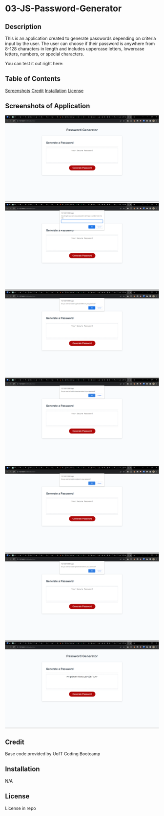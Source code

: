 # 03-JS-Password-Generator

## Description

This is an application created to generate passwords depending on criteria input by the user. The user can choose if their password is anywhere from 8-128 characters in length and includes uppercase letters, lowercase letters, numbers, or special characters.

You can test it out right here: 

## Table of Contents
[Screenshots](#screenshots-of-application)
[Credit](#credit)
[Installation](#installation)
[License](#license)

## Screenshots of Application
![Alt text](images/passgen1.png)
![Alt text](images/passgen2.png)
![Alt text](images/passgen3.png)
![Alt text](images/passgen4.png)
![Alt text](images/passgen5.png)
![Alt text](images/passgen6.png)
![Alt text](images/passgen7.png)
## Credit

Base code provided by UofT Coding Bootcamp

## Installation

N/A

## License

License in repo
